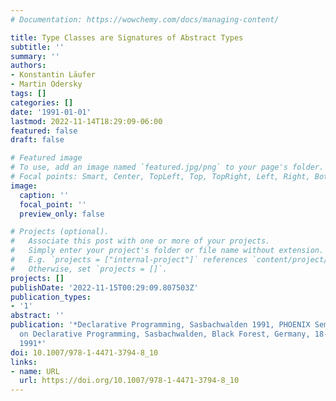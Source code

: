 ```yaml
---
# Documentation: https://wowchemy.com/docs/managing-content/

title: Type Classes are Signatures of Abstract Types
subtitle: ''
summary: ''
authors:
- Konstantin Läufer
- Martin Odersky
tags: []
categories: []
date: '1991-01-01'
lastmod: 2022-11-14T18:29:09-06:00
featured: false
draft: false

# Featured image
# To use, add an image named `featured.jpg/png` to your page's folder.
# Focal points: Smart, Center, TopLeft, Top, TopRight, Left, Right, BottomLeft, Bottom, BottomRight.
image:
  caption: ''
  focal_point: ''
  preview_only: false

# Projects (optional).
#   Associate this post with one or more of your projects.
#   Simply enter your project's folder or file name without extension.
#   E.g. `projects = ["internal-project"]` references `content/project/deep-learning/index.md`.
#   Otherwise, set `projects = []`.
projects: []
publishDate: '2022-11-15T00:29:09.807503Z'
publication_types:
- '1'
abstract: ''
publication: '*Declarative Programming, Sasbachwalden 1991, PHOENIX Seminar and Workshop
  on Declarative Programming, Sasbachwalden, Black Forest, Germany, 18-22 November
  1991*'
doi: 10.1007/978-1-4471-3794-8_10
links:
- name: URL
  url: https://doi.org/10.1007/978-1-4471-3794-8_10
---
```

